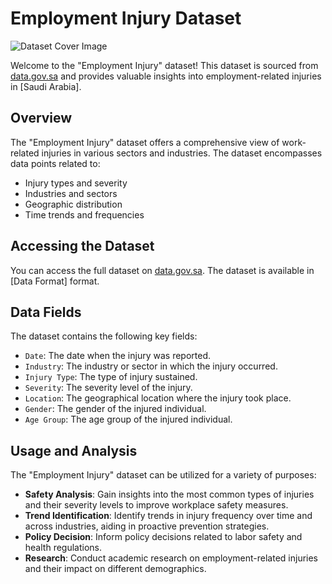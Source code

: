 # Employment Injury Dataset

![Dataset Cover Image](img.png) 

Welcome to the "Employment Injury" dataset! This dataset is sourced from [data.gov.sa](https://od.data.gov.sa/Data/dataset/employment-injury) and provides valuable insights into employment-related injuries in [Saudi Arabia].

## Overview

The "Employment Injury" dataset offers a comprehensive view of work-related injuries in various sectors and industries. The dataset encompasses data points related to:

- Injury types and severity
- Industries and sectors
- Geographic distribution
- Time trends and frequencies

## Accessing the Dataset

You can access the full dataset on [data.gov.sa](https://od.data.gov.sa/Data/dataset/employment-injury). The dataset is available in [Data Format] format.

## Data Fields

The dataset contains the following key fields:

- `Date`: The date when the injury was reported.
- `Industry`: The industry or sector in which the injury occurred.
- `Injury Type`: The type of injury sustained.
- `Severity`: The severity level of the injury.
- `Location`: The geographical location where the injury took place.
- `Gender`: The gender of the injured individual.
- `Age Group`: The age group of the injured individual.

## Usage and Analysis

The "Employment Injury" dataset can be utilized for a variety of purposes:

- **Safety Analysis**: Gain insights into the most common types of injuries and their severity levels to improve workplace safety measures.
- **Trend Identification**: Identify trends in injury frequency over time and across industries, aiding in proactive prevention strategies.
- **Policy Decision**: Inform policy decisions related to labor safety and health regulations.
- **Research**: Conduct academic research on employment-related injuries and their impact on different demographics.

